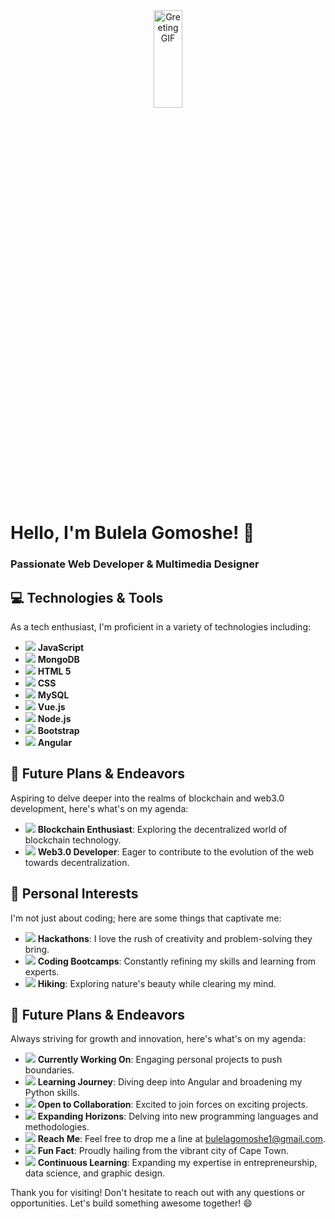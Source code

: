 <div align="center">
  <img width="30%" height="20%" src="https://media.giphy.com/media/qgQUggAC3Pfv687qPC/giphy.gif" alt="Greeting GIF">
</div>

# Hello, I'm Bulela Gomoshe! 👋
### Passionate Web Developer & Multimedia Designer

## 💻 Technologies & Tools

As a tech enthusiast, I'm proficient in a variety of technologies including:

- <img src="https://img.icons8.com/color/48/000000/javascript.png"/> **JavaScript**
- <img src="https://img.icons8.com/color/48/000000/mongodb.png"/> **MongoDB**
- <img src="https://img.icons8.com/color/48/000000/html-5.png"/> **HTML 5**
- <img src="https://img.icons8.com/color/48/000000/css3.png"/> **CSS**
- <img src="https://img.icons8.com/ios-filled/50/000000/mysql-logo.png"/> **MySQL**
- <img src="https://img.icons8.com/color/48/000000/vue-js.png"/> **Vue.js**
- <img src="https://img.icons8.com/color/48/000000/nodejs.png"/> **Node.js**
- <img src="https://img.icons8.com/color/48/000000/bootstrap.png"/> **Bootstrap**
- <img src="https://img.icons8.com/color/48/000000/angularjs.png"/> **Angular**

## 🚀 Future Plans & Endeavors

Aspiring to delve deeper into the realms of blockchain and web3.0 development, here's what's on my agenda:
- <img src="https://img.icons8.com/color/48/000000/blockchain-technology.png"/> **Blockchain Enthusiast**: Exploring the decentralized world of blockchain technology.
- <img src="https://img.icons8.com/nolan/64/web-design.png"/> **Web3.0 Developer**: Eager to contribute to the evolution of the web towards decentralization.

## 🤖 Personal Interests

I'm not just about coding; here are some things that captivate me:
- <img src="https://img.icons8.com/plasticine/100/000000/rocket.png"/> **Hackathons**: I love the rush of creativity and problem-solving they bring.
- <img src="https://img.icons8.com/dusk/64/000000/code.png"/> **Coding Bootcamps**: Constantly refining my skills and learning from experts.
- <img src="https://img.icons8.com/office/80/000000/hiking.png"/> **Hiking**: Exploring nature's beauty while clearing my mind.

## 🚀 Future Plans & Endeavors

Always striving for growth and innovation, here's what's on my agenda:
- <img src="https://img.icons8.com/ios-filled/50/000000/telescope.png"/> **Currently Working On**: Engaging personal projects to push boundaries.
- <img src="https://img.icons8.com/ios-filled/50/000000/bookmark-ribbon.png"/> **Learning Journey**: Diving deep into Angular and broadening my Python skills.
- <img src="https://img.icons8.com/ios-glyphs/30/000000/collaboration.png"/> **Open to Collaboration**: Excited to join forces on exciting projects.
- <img src="https://img.icons8.com/ios-glyphs/30/000000/question-mark.png"/> **Expanding Horizons**: Delving into new programming languages and methodologies.
- <img src="https://img.icons8.com/ios-filled/50/000000/new-post.png"/> **Reach Me**: Feel free to drop me a line at bulelagomoshe1@gmail.com.
- <img src="https://img.icons8.com/color/48/000000/lightning-bolt.png"/> **Fun Fact**: Proudly hailing from the vibrant city of Cape Town.
- <img src="https://img.icons8.com/dusk/64/000000/continuous-learning.png"/> **Continuous Learning**: Expanding my expertise in entrepreneurship, data science, and graphic design.

Thank you for visiting! Don't hesitate to reach out with any questions or opportunities. Let's build something awesome together! 😄
